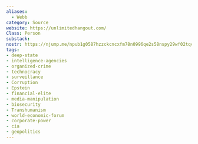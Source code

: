 ```yaml
---
aliases:
  - Webb
category: Source
website: https://unlimitedhangout.com/
Class: Person
substack:
nostr: https://njump.me/npub1g0587hzzckcncxfm78n0996qe2s58nspy29wf02tqcj5sdzcpj4q6j40hv
tags:  
- deep-state
- intelligence-agencies
- organized-crime
- technocracy
- surveillance
- Corruption
- Epstein
- financial-elite
- media-manipulation
- biosecurity
- Transhumanism
- world-economic-forum
- corporate-power
- cia
- geopolitics
---
```

